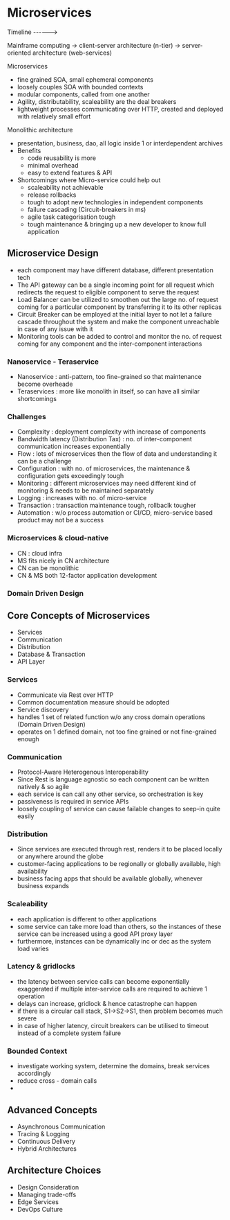 # Microservices
Timeline ------> <p>

Mainframe computing -> client-server architecture (n-tier) -> server-oriented architecture (web-services)

Microservices
* fine grained SOA, small ephemeral components
* loosely couples SOA with bounded contexts
* modular components, called from one another
* Agility, distributability, scaleability are the deal breakers
* lightweight processes communicating over HTTP, created and deployed with relatively small effort

Monolithic architecture
* presentation, business, dao, all logic inside 1 or interdependent archives
* Benefits
	* code reusability is more
	* minimal overhead
	* easy to extend features & API
* Shortcomings where Micro-service could help out
	* scaleability not achievable
	* release rollbacks
	* tough to adopt new technologies in independent components
	* failure cascading (Circuit-breakers in ms)
	* agile task categorisation tough
	* tough maintenance & bringing up a new developer to know full application

## Microservice Design
* each component may have different database, different presentation tech
*  The API gateway can be a single incoming point for all request which redirects the request to eligible component to serve the request
*  Load Balancer can be utilized to smoothen out the large no. of request coming for a particular component by transferring it to its other replicas
*  Circuit Breaker can be employed at the initial layer to not let a failure cascade throughout the system and make the component unreachable in case of any issue with it
*  Monitoring tools can be added to control and monitor the no. of request coming for any component and the inter-component interactions

### Nanoservice - Teraservice
* Nanoservice : anti-pattern, too fine-grained so that maintenance become overheade
* Teraservices : more like monolith in itself, so can have all similar shortcomings

### Challenges
* Complexity : deployment complexity with increase of components
* Bandwidth latency (Distribution Tax) : no. of inter-component communication increases exponentially
* Flow : lots of microservices then the flow of data and understanding it can be a challenge
* Configuration : with no. of microservices, the maintenance & configuration gets exceedingly tough
* Monitoring : different microservices may need different kind of monitoring & needs to be maintained separately
* Logging : increases with no. of micro-service
* Transaction : transaction maintenance tough, rollbaclk tougher
* Automation : w/o process automation or CI/CD, micro-service based product may not be a success

### Microservices & cloud-native
* CN : cloud infra
* MS fits nicely in CN architecture
* CN can be monolithic
* CN & MS both 12-factor application development


### Domain Driven Design


## Core Concepts of Microservices
* Services
* Communication
* Distribution
* Database & Transaction
* API Layer

### Services
 * Communicate via Rest over HTTP
 * Common documentation measure should be adopted
 * Service discovery
 * handles 1 set of related function w/o any cross domain operations (Domain Driven Design)
 * operates on 1 defined domain, not too fine grained or not fine-grained enough

 ### Communication
 * Protocol-Aware Heterogenous Interoperability
 * Since Rest is language agnostic so each component can be written natively & so agile
 * each service is can call any other service, so orchestration is key
 * passiveness is required in service APIs
 * loosely coupling of service can cause failable changes to seep-in quite easily

 ### Distribution
 * Since services are executed through rest, renders it to be placed locally or anywhere around the globe
 * customer-facing applications to be regionally or globally available, high availability
 * business facing apps that should be available globally, whenever business expands

 ### Scaleability
 * each application is different to other applications
 * some service can take more load than others, so the instances of these service can be increased using a good API proxy layer
 * furthermore, instances can be dynamically inc or dec as the  system load varies

 ### Latency & gridlocks
 * the latency between service calls can become exponentially exaggerated if multiple inter-service calls are required to achieve 1 operation
 * delays can increase, gridlock & hence catastrophe can happen
 * if there is a circular call stack, S1->S2->S1, then problem becomes much severe
 * in case of higher latency, circuit breakers can be utilised to timeout instead of a complete system failure

### Bounded Context
* investigate working system, determine the domains, break services accordingly
* reduce cross - domain calls
*  

## Advanced Concepts
* Asynchronous Communication
* Tracing  & Logging
* Continuous Delivery
* Hybrid Architectures

## Architecture Choices
* Design Consideration
* Managing trade-offs
* Edge Services
* DevOps Culture

